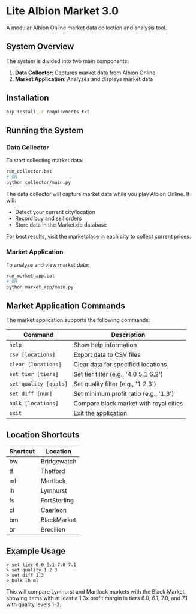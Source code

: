 ﻿# Lite Albion Market 3.0

A modular Albion Online market data collection and analysis tool.

## System Overview

The system is divided into two main components:

1. **Data Collector**: Captures market data from Albion Online
2. **Market Application**: Analyzes and displays market data

## Installation

```bash
pip install -r requirements.txt
```

## Running the System

### Data Collector

To start collecting market data:

```bash
run_collector.bat
# OR
python collector/main.py
```

The data collector will capture market data while you play Albion Online. It will:
- Detect your current city/location
- Record buy and sell orders
- Store data in the Market.db database

For best results, visit the marketplace in each city to collect current prices.

### Market Application

To analyze and view market data:

```bash
run_market_app.bat
# OR
python market_app/main.py
```

## Market Application Commands

The market application supports the following commands:

| Command | Description |
|---------|-------------|
| `help` | Show help information |
| `csv [locations]` | Export data to CSV files |
| `clear [locations]` | Clear data for specified locations |
| `set tier [tiers]` | Set tier filter (e.g., '4.0 5.1 6.2') |
| `set quality [quals]` | Set quality filter (e.g., '1 2 3') |
| `set diff [num]` | Set minimum profit ratio (e.g., '1.3') |
| `bulk [locations]` | Compare black market with royal cities |
| `exit` | Exit the application |

## Location Shortcuts

| Shortcut | Location |
|----------|----------|
| bw | Bridgewatch |
| tf | Thetford |
| ml | Martlock |
| lh | Lymhurst |
| fs | FortSterling |
| cl | Caerleon |
| bm | BlackMarket |
| br | Brecilien |

## Example Usage

```
> set tier 6.0 6.1 7.0 7.1
> set quality 1 2 3
> set diff 1.3
> bulk lh ml
```

This will compare Lymhurst and Martlock markets with the Black Market, showing items with at least a 1.3x profit margin in tiers 6.0, 6.1, 7.0, and 7.1 with quality levels 1-3.